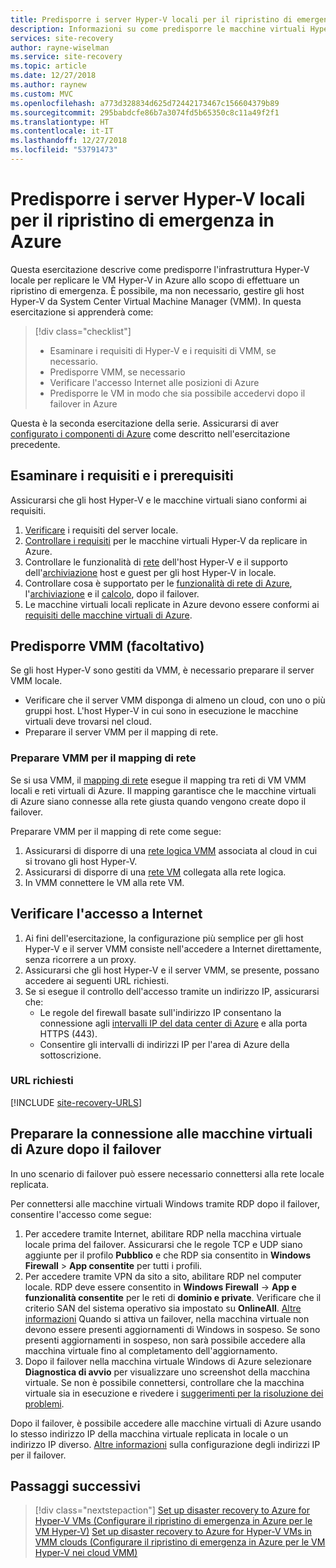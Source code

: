 ```yaml
---
title: Predisporre i server Hyper-V locali per il ripristino di emergenza di macchine virtuali Hyper-V in Azure| Microsoft Docs
description: Informazioni su come predisporre le macchine virtuali Hyper-V locali per il ripristino di emergenza in Azure con il servizio Azure Site Recovery.
services: site-recovery
author: rayne-wiselman
ms.service: site-recovery
ms.topic: article
ms.date: 12/27/2018
ms.author: raynew
ms.custom: MVC
ms.openlocfilehash: a773d328834d625d72442173467c156604379b89
ms.sourcegitcommit: 295babdcfe86b7a3074fd5b65350c8c11a49f2f1
ms.translationtype: HT
ms.contentlocale: it-IT
ms.lasthandoff: 12/27/2018
ms.locfileid: "53791473"
---
```

# <a name="prepare-on-premises-hyper-v-servers-for-disaster-recovery-to-azure"></a>Predisporre i server Hyper-V locali per il ripristino di emergenza in Azure

Questa esercitazione descrive come predisporre l'infrastruttura Hyper-V locale per replicare le VM Hyper-V in Azure allo scopo di effettuare un ripristino di emergenza. È possibile, ma non necessario, gestire gli host Hyper-V da System Center Virtual Machine Manager (VMM).  In questa esercitazione si apprenderà come:

> [!div class="checklist"]
> * Esaminare i requisiti di Hyper-V e i requisiti di VMM, se necessario.
> * Predisporre VMM, se necessario
> * Verificare l'accesso Internet alle posizioni di Azure
> * Predisporre le VM in modo che sia possibile accedervi dopo il failover in Azure

Questa è la seconda esercitazione della serie. Assicurarsi di aver [configurato i componenti di Azure](tutorial-prepare-azure.md) come descritto nell'esercitazione precedente.



## <a name="review-requirements-and-prerequisites"></a>Esaminare i requisiti e i prerequisiti

Assicurarsi che gli host Hyper-V e le macchine virtuali siano conformi ai requisiti.

1. [Verificare](hyper-v-azure-support-matrix.md#on-premises-servers) i requisiti del server locale.
2. [Controllare i requisiti](hyper-v-azure-support-matrix.md#replicated-vms) per le macchine virtuali Hyper-V da replicare in Azure.
3. Controllare le funzionalità di [rete](hyper-v-azure-support-matrix.md#hyper-v-network-configuration) dell'host Hyper-V e il supporto dell'[archiviazione](hyper-v-azure-support-matrix.md#hyper-v-host-storage) host e guest per gli host Hyper-V in locale.
4. Controllare cosa è supportato per le [funzionalità di rete di Azure](hyper-v-azure-support-matrix.md#azure-vm-network-configuration-after-failover), l'[archiviazione](hyper-v-azure-support-matrix.md#azure-storage) e il [calcolo](hyper-v-azure-support-matrix.md#azure-compute-features), dopo il failover.
5. Le macchine virtuali locali replicate in Azure devono essere conformi ai [requisiti delle macchine virtuali di Azure](hyper-v-azure-support-matrix.md#azure-vm-requirements).


## <a name="prepare-vmm-optional"></a>Predisporre VMM (facoltativo)

Se gli host Hyper-V sono gestiti da VMM, è necessario preparare il server VMM locale. 

- Verificare che il server VMM disponga di almeno un cloud, con uno o più gruppi host. L'host Hyper-V in cui sono in esecuzione le macchine virtuali deve trovarsi nel cloud.
- Preparare il server VMM per il mapping di rete.

### <a name="prepare-vmm-for-network-mapping"></a>Preparare VMM per il mapping di rete

Se si usa VMM, il [mapping di rete](site-recovery-network-mapping.md) esegue il mapping tra reti di VM VMM locali e reti virtuali di Azure. Il mapping garantisce che le macchine virtuali di Azure siano connesse alla rete giusta quando vengono create dopo il failover.

Preparare VMM per il mapping di rete come segue:

1. Assicurarsi di disporre di una [rete logica VMM](https://docs.microsoft.com/system-center/vmm/network-logical) associata al cloud in cui si trovano gli host Hyper-V.
2. Assicurarsi di disporre di una [rete VM](https://docs.microsoft.com/system-center/vmm/network-virtual) collegata alla rete logica.
3. In VMM connettere le VM alla rete VM.

## <a name="verify-internet-access"></a>Verificare l'accesso a Internet

1. Ai fini dell'esercitazione, la configurazione più semplice per gli host Hyper-V e il server VMM consiste nell'accedere a Internet direttamente, senza ricorrere a un proxy. 
2. Assicurarsi che gli host Hyper-V e il server VMM, se presente, possano accedere ai seguenti URL richiesti.   
3. Se si esegue il controllo dell'accesso tramite un indirizzo IP, assicurarsi che:
    - Le regole del firewall basate sull'indirizzo IP consentano la connessione agli [intervalli IP del data center di Azure](https://www.microsoft.com/download/confirmation.aspx?id=41653) e alla porta HTTPS (443).
    - Consentire gli intervalli di indirizzi IP per l'area di Azure della sottoscrizione.
    
### <a name="required-urls"></a>URL richiesti


[!INCLUDE [site-recovery-URLS](../../includes/site-recovery-URLS.md)]


## <a name="prepare-to-connect-to-azure-vms-after-failover"></a>Preparare la connessione alle macchine virtuali di Azure dopo il failover

In uno scenario di failover può essere necessario connettersi alla rete locale replicata.

Per connettersi alle macchine virtuali Windows tramite RDP dopo il failover, consentire l'accesso come segue:

1. Per accedere tramite Internet, abilitare RDP nella macchina virtuale locale prima del failover. Assicurarsi che le regole TCP e UDP siano aggiunte per il profilo **Pubblico** e che RDP sia consentito in **Windows Firewall** > **App consentite** per tutti i profili.
2. Per accedere tramite VPN da sito a sito, abilitare RDP nel computer locale. RDP deve essere consentito in **Windows Firewall** -> **App e funzionalità consentite** per le reti di **dominio e private**.
   Verificare che il criterio SAN del sistema operativo sia impostato su **OnlineAll**. [Altre informazioni](https://support.microsoft.com/kb/3031135) Quando si attiva un failover, nella macchina virtuale non devono essere presenti aggiornamenti di Windows in sospeso. Se sono presenti aggiornamenti in sospeso, non sarà possibile accedere alla macchina virtuale fino al completamento dell'aggiornamento.
3. Dopo il failover nella macchina virtuale Windows di Azure selezionare **Diagnostica di avvio** per visualizzare uno screenshot della macchina virtuale. Se non è possibile connettersi, controllare che la macchina virtuale sia in esecuzione e rivedere i [suggerimenti per la risoluzione dei problemi](https://social.technet.microsoft.com/wiki/contents/articles/31666.troubleshooting-remote-desktop-connection-after-failover-using-asr.aspx).

Dopo il failover, è possibile accedere alle macchine virtuali di Azure usando lo stesso indirizzo IP della macchina virtuale replicata in locale o un indirizzo IP diverso. [Altre informazioni](concepts-on-premises-to-azure-networking.md) sulla configurazione degli indirizzi IP per il failover.

## <a name="next-steps"></a>Passaggi successivi

> [!div class="nextstepaction"]
> [Set up disaster recovery to Azure for Hyper-V VMs (Configurare il ripristino di emergenza in Azure per le VM Hyper-V)](tutorial-hyper-v-to-azure.md)
> [Set up disaster recovery to Azure for Hyper-V VMs in VMM clouds (Configurare il ripristino di emergenza in Azure per le VM Hyper-V nei cloud VMM)](tutorial-hyper-v-vmm-to-azure.md)
